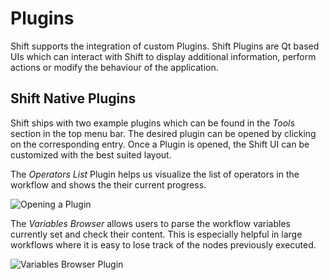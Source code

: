 # Plugins

Shift supports the integration of custom Plugins. Shift Plugins are Qt based UIs which can interact with Shift to display additional information, perform actions or modify the behaviour of the application.

## Shift Native Plugins

Shift ships with two example plugins which can be found in the *Tools* section in the top menu bar. The desired plugin can be opened by clicking on the corresponding entry.
Once a Plugin is opened, the Shift UI can be customized with the best suited layout.

The *Operators List* Plugin helps us visualize the list of operators in the workflow and shows the their current progress.

![Opening a Plugin](/images/opening_a_plugin.gif)

The *Variables Browser* allows users to parse the workflow variables currently set and check their content. This is especially helpful in large workflows where it is easy to lose track of the nodes previously executed.

![Variables Browser Plugin](/images/variables_browser_plugin.gif)